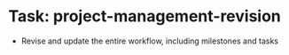 <!-- ---
!-- Timestamp: 2025-01-09 18:01:27
!-- Author: ywatanabe
!-- File: /home/ywatanabe/proj/llemacs/workspace/resources/prompts/components/02_tasks/project-management-update.md
!-- --- -->

# Task: project-management-revision
* Revise and update the entire workflow, including milestones and tasks
